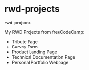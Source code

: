 # rwd-projects
rwd-projects

My RWD Projects from freeCodeCamp:
* Tribute Page
* Survey Form
* Product Landing Page
* Technical Documentation Page
* Personal Portfolio Webpage
